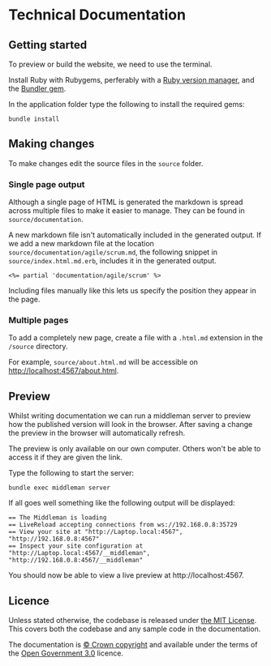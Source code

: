 # Technical Documentation

## Getting started

To preview or build the website, we need to use the terminal.

Install Ruby with Rubygems, perferably with a [Ruby version manager][rvm],
and the [Bundler gem][bundler].

In the application folder type the following to install the required gems:

```
bundle install
```

## Making changes

To make changes edit the source files in the `source` folder.

### Single page output

Although a single page of HTML is generated the markdown is spread across
multiple files to make it easier to manage. They can be found in
`source/documentation`.

A new markdown file isn't automatically included in the generated output. If we
add a new markdown file at the location `source/documentation/agile/scrum.md`,
the following snippet in `source/index.html.md.erb`, includes it in the
generated output.

```
<%= partial 'documentation/agile/scrum' %>
```

Including files manually like this lets us specify the position they appear in
the page.

### Multiple pages

To add a completely new page, create a file with a `.html.md` extension in the `/source` directory.

For example, `source/about.html.md` will be accessible on <http://localhost:4567/about.html>.

## Preview

Whilst writing documentation we can run a middleman server to preview how the
published version will look in the browser. After saving a change the preview in
the browser will automatically refresh.

The preview is only available on our own computer. Others won't be able to
access it if they are given the link.

Type the following to start the server:

```
bundle exec middleman server
```

If all goes well something like the following output will be displayed:

```
== The Middleman is loading
== LiveReload accepting connections from ws://192.168.0.8:35729
== View your site at "http://Laptop.local:4567", "http://192.168.0.8:4567"
== Inspect your site configuration at "http://Laptop.local:4567/__middleman", "http://192.168.0.8:4567/__middleman"
```

You should now be able to view a live preview at http://localhost:4567.

## Licence

Unless stated otherwise, the codebase is released under [the MIT License][mit].
This covers both the codebase and any sample code in the documentation.

The documentation is [© Crown copyright][copyright] and available under the terms of the [Open Government 3.0][ogl] licence.

[mit]: LICENCE
[copyright]: http://www.nationalarchives.gov.uk/information-management/re-using-public-sector-information/uk-government-licensing-framework/crown-copyright/
[ogl]: http://www.nationalarchives.gov.uk/doc/open-government-licence/version/3/


[rvm]: https://www.ruby-lang.org/en/documentation/installation/#managers
[bundler]: http://bundler.io/
